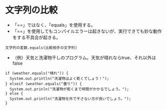 # 文字列の比較
- 「==」ではなく、「equals」を使用する。
- 「==」を使用してもコンパイルエラーは起きないが、実行できても妙な動作をする不具合が起きる。
```
文字列の変数.equals(比較相手の文字列)
```
- （例）天気と洗濯物干しのプログラム。天気が晴れならtrue、それ以外はfalse
```
if (weather.equals("晴れ")) {
  System.out.println("洗濯物はよく乾くでしょう！");
} elseif (weather.equals("曇り")) {
  System.out.prinln("洗濯物が乾くまで時間がかかるでしょう。");
} else {
  System.out.println("洗濯物を外で干さない方が良いでしょう。");
}
```
